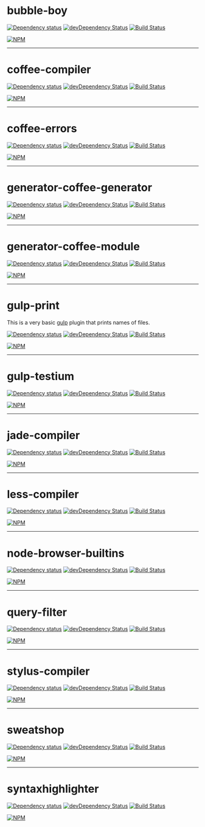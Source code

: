 # bubble-boy

[![Dependency status](https://david-dm.org/alexgorbatchev/bubble-boy.png)](https://david-dm.org/alexgorbatchev/bubble-boy)
[![devDependency Status](https://david-dm.org/alexgorbatchev/bubble-boy/dev-status.png)](https://david-dm.org/alexgorbatchev/bubble-boy#info=devDependencies)
[![Build Status](https://secure.travis-ci.org/alexgorbatchev/bubble-boy.png?branch=master)](https://travis-ci.org/alexgorbatchev/bubble-boy)

[![NPM](https://nodei.co/npm/bubble-boy.png?downloads=true)](https://npmjs.org/package/bubble-boy)

---

# coffee-compiler

[![Dependency status](https://david-dm.org/alexgorbatchev/coffee-compiler.png)](https://david-dm.org/alexgorbatchev/coffee-compiler)
[![devDependency Status](https://david-dm.org/alexgorbatchev/coffee-compiler/dev-status.png)](https://david-dm.org/alexgorbatchev/coffee-compiler#info=devDependencies)
[![Build Status](https://secure.travis-ci.org/alexgorbatchev/coffee-compiler.png?branch=master)](https://travis-ci.org/alexgorbatchev/coffee-compiler)

[![NPM](https://nodei.co/npm/coffee-compiler.png?downloads=true)](https://npmjs.org/package/coffee-compiler)

---

# coffee-errors

[![Dependency status](https://david-dm.org/alexgorbatchev/coffee-errors.png)](https://david-dm.org/alexgorbatchev/coffee-errors)
[![devDependency Status](https://david-dm.org/alexgorbatchev/coffee-errors/dev-status.png)](https://david-dm.org/alexgorbatchev/coffee-errors#info=devDependencies)
[![Build Status](https://secure.travis-ci.org/alexgorbatchev/coffee-errors.png?branch=master)](https://travis-ci.org/alexgorbatchev/coffee-errors)

[![NPM](https://nodei.co/npm/coffee-errors.png?downloads=true)](https://npmjs.org/package/coffee-errors)

---

# generator-coffee-generator

[![Dependency status](https://david-dm.org/alexgorbatchev/generator-coffee-generator.png)](https://david-dm.org/alexgorbatchev/generator-coffee-generator)
[![devDependency Status](https://david-dm.org/alexgorbatchev/generator-coffee-generator/dev-status.png)](https://david-dm.org/alexgorbatchev/generator-coffee-generator#info=devDependencies)
[![Build Status](https://secure.travis-ci.org/alexgorbatchev/generator-coffee-generator.png?branch=master)](https://travis-ci.org/alexgorbatchev/generator-coffee-generator)

[![NPM](https://nodei.co/npm/generator-coffee-generator.png?downloads=true)](https://npmjs.org/package/generator-coffee-generator)

---

# generator-coffee-module

[![Dependency status](https://david-dm.org/alexgorbatchev/generator-coffee-module.png)](https://david-dm.org/alexgorbatchev/generator-coffee-module)
[![devDependency Status](https://david-dm.org/alexgorbatchev/generator-coffee-module/dev-status.png)](https://david-dm.org/alexgorbatchev/generator-coffee-module#info=devDependencies)
[![Build Status](https://secure.travis-ci.org/alexgorbatchev/generator-coffee-module.png?branch=master)](https://travis-ci.org/alexgorbatchev/generator-coffee-module)

[![NPM](https://nodei.co/npm/generator-coffee-module.png?downloads=true)](https://npmjs.org/package/generator-coffee-module)

---

# gulp-print

This is a very basic [gulp](http://gulpjs.com) plugin that prints names of files.

[![Dependency status](https://david-dm.org/alexgorbatchev/gulp-print.png)](https://david-dm.org/alexgorbatchev/gulp-print)
[![devDependency Status](https://david-dm.org/alexgorbatchev/gulp-print/dev-status.png)](https://david-dm.org/alexgorbatchev/gulp-print#info=devDependencies)
[![Build Status](https://secure.travis-ci.org/alexgorbatchev/gulp-print.png?branch=master)](https://travis-ci.org/alexgorbatchev/gulp-print)

[![NPM](https://nodei.co/npm/gulp-print.png?downloads=true)](https://npmjs.org/package/gulp-print)

---

# gulp-testium

[![Dependency status](https://david-dm.org/alexgorbatchev/gulp-testium.png)](https://david-dm.org/alexgorbatchev/gulp-testium)
[![devDependency Status](https://david-dm.org/alexgorbatchev/gulp-testium/dev-status.png)](https://david-dm.org/alexgorbatchev/gulp-testium#info=devDependencies)
[![Build Status](https://secure.travis-ci.org/alexgorbatchev/gulp-testium.png?branch=master)](https://travis-ci.org/alexgorbatchev/gulp-testium)

[![NPM](https://nodei.co/npm/gulp-testium.png?downloads=true)](https://npmjs.org/package/gulp-testium)

---

# jade-compiler

[![Dependency status](https://david-dm.org/alexgorbatchev/jade-compiler.png)](https://david-dm.org/alexgorbatchev/jade-compiler)
[![devDependency Status](https://david-dm.org/alexgorbatchev/jade-compiler/dev-status.png)](https://david-dm.org/alexgorbatchev/jade-compiler#info=devDependencies)
[![Build Status](https://secure.travis-ci.org/alexgorbatchev/jade-compiler.png?branch=master)](https://travis-ci.org/alexgorbatchev/jade-compiler)

[![NPM](https://nodei.co/npm/jade-compiler.png?downloads=true)](https://npmjs.org/package/jade-compiler)

---

# less-compiler

[![Dependency status](https://david-dm.org/alexgorbatchev/less-compiler.png)](https://david-dm.org/alexgorbatchev/less-compiler)
[![devDependency Status](https://david-dm.org/alexgorbatchev/less-compiler/dev-status.png)](https://david-dm.org/alexgorbatchev/less-compiler#info=devDependencies)
[![Build Status](https://secure.travis-ci.org/alexgorbatchev/less-compiler.png?branch=master)](https://travis-ci.org/alexgorbatchev/less-compiler)

[![NPM](https://nodei.co/npm/less-compiler.png?downloads=true)](https://npmjs.org/package/less-compiler)

---

# node-browser-builtins

[![Dependency status](https://david-dm.org/alexgorbatchev/node-browser-builtins.png)](https://david-dm.org/alexgorbatchev/node-browser-builtins)
[![devDependency Status](https://david-dm.org/alexgorbatchev/node-browser-builtins/dev-status.png)](https://david-dm.org/alexgorbatchev/node-browser-builtins#info=devDependencies)
[![Build Status](https://secure.travis-ci.org/alexgorbatchev/node-browser-builtins.png?branch=master)](https://travis-ci.org/alexgorbatchev/node-browser-builtins)

[![NPM](https://nodei.co/npm/browser-builtins.png?downloads=true)](https://npmjs.org/package/node-browser-builtins)

---

# query-filter

[![Dependency status](https://david-dm.org/alexgorbatchev/query-filter.png)](https://david-dm.org/alexgorbatchev/query-filter)
[![devDependency Status](https://david-dm.org/alexgorbatchev/query-filter/dev-status.png)](https://david-dm.org/alexgorbatchev/query-filter#info=devDependencies)
[![Build Status](https://secure.travis-ci.org/alexgorbatchev/query-filter.png?branch=master)](https://travis-ci.org/alexgorbatchev/query-filter)

[![NPM](https://nodei.co/npm/query-filter.png?downloads=true)](https://npmjs.org/package/query-filter)

---

# stylus-compiler

[![Dependency status](https://david-dm.org/alexgorbatchev/stylus-compiler.png)](https://david-dm.org/alexgorbatchev/stylus-compiler)
[![devDependency Status](https://david-dm.org/alexgorbatchev/stylus-compiler/dev-status.png)](https://david-dm.org/alexgorbatchev/stylus-compiler#info=devDependencies)
[![Build Status](https://secure.travis-ci.org/alexgorbatchev/stylus-compiler.png?branch=master)](https://travis-ci.org/alexgorbatchev/stylus-compiler)

[![NPM](https://nodei.co/npm/stylus-compiler.png?downloads=true)](https://npmjs.org/package/stylus-compiler)

---

# sweatshop

[![Dependency status](https://david-dm.org/alexgorbatchev/sweatshop.png)](https://david-dm.org/alexgorbatchev/sweatshop)
[![devDependency Status](https://david-dm.org/alexgorbatchev/sweatshop/dev-status.png)](https://david-dm.org/alexgorbatchev/sweatshop#info=devDependencies)
[![Build Status](https://secure.travis-ci.org/alexgorbatchev/sweatshop.png?branch=master)](https://travis-ci.org/alexgorbatchev/sweatshop)

[![NPM](https://nodei.co/npm/sweatshop.png?downloads=true)](https://npmjs.org/package/sweatshop)

---

# syntaxhighlighter

[![Dependency status](https://david-dm.org/alexgorbatchev/syntaxhighlighter.png)](https://david-dm.org/alexgorbatchev/syntaxhighlighter)
[![devDependency Status](https://david-dm.org/alexgorbatchev/syntaxhighlighter/dev-status.png)](https://david-dm.org/alexgorbatchev/syntaxhighlighter#info=devDependencies)
[![Build Status](https://secure.travis-ci.org/alexgorbatchev/syntaxhighlighter.png?branch=master)](https://travis-ci.org/alexgorbatchev/syntaxhighlighter)

[![NPM](https://nodei.co/npm/syntaxhighlighter.png?downloads=true)](https://npmjs.org/package/syntaxhighlighter)
